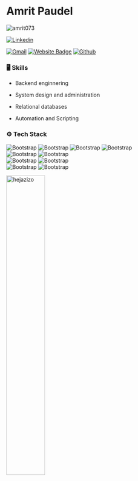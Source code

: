 # Amrit Paudel

<p align="left"> <img src="https://komarev.com/ghpvc/?username=amrit073&label=Profile%20views&color=0e75b6&style=flat" alt="amrit073" /> </p>

[![Linkedin](https://img.shields.io/badge/-LinkedIn-blue?style=flat&logo=Linkedin&logoColor=white)](https://www.linkedin.com/in/amrit073/)

[![Gmail](https://img.shields.io/badge/-Gmail-c14438?style=flat&logo=Gmail&logoColor=white)](mailto:hi@amritpaudel.info.np)
[![Website Badge](https://img.shields.io/badge/-Website-c14438?style=flat&logo=Google-Chrome&logoColor=white&link=https://amritpaudel.info.np/)](https://amritpaudel.info.np/)
[![Github](https://img.shields.io/github/followers/amrit073?label=Follow&style=social)](https://github.com/amrit073)




### 🖥 Skills

- Backend enginnering
- System design and administration 
- Relational databases

- Automation and Scripting
### ⚙️ Tech Stack

![Bootstrap](https://img.shields.io/badge/-Typescript-05122A?style=flat-square&logo=Typescript&color=353535) ![Bootstrap](https://img.shields.io/badge/-Python-05122A?style=flat-square&logo=Python&color=353535) ![Bootstrap](https://img.shields.io/badge/-Go-05122A?style=flat-square&logo=Go&color=353535) ![Bootstrap](https://img.shields.io/badge/-Rust-05122A?style=flat-square&logo=Rust&color=353535)   
![Bootstrap](https://img.shields.io/badge/-AWS-05122A?style=flat-square&logo=AWS&color=353535) ![Bootstrap](https://img.shields.io/badge/-GCP-05122A?style=flat-square&logo=GCP&color=353535)    
![Bootstrap](https://img.shields.io/badge/-Bash-05122A?style=flat-square&logo=Bash&color=353535) ![Bootstrap](https://img.shields.io/badge/-Cloudformation-05122A?style=flat-square&logo=Cloudformation&color=353535)    
![Bootstrap](https://img.shields.io/badge/-PostgreSQL-05122A?style=flat-square&logo=PostgreSQL&color=353535) ![Bootstrap](https://img.shields.io/badge/-Firestore-05122A?style=flat-square&logo=Firestore&color=353535)

<div>
  <img width="45%" align="left" src="https://github-readme-stats.vercel.app/api/top-langs?username=amrit073&show_icons=true&locale=en&layout=compact" alt="hejazizo" />
</div>

